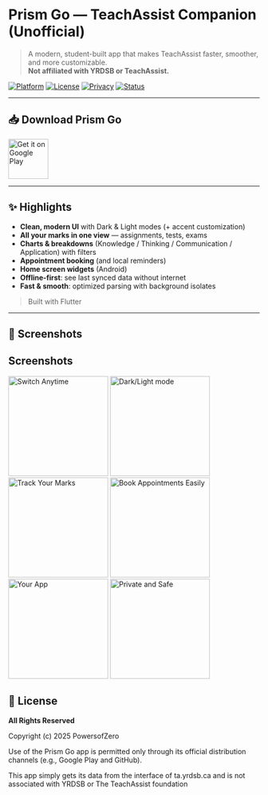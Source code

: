 # Prism Go — TeachAssist Companion (Unofficial)

> A modern, student-built app that makes TeachAssist faster, smoother, and more customizable.  
> **Not affiliated with YRDSB or TeachAssist.**

[![Platform](https://img.shields.io/badge/Flutter-Android-informational)](#)
[![License](https://img.shields.io/badge/License-Proprietary-red)](#license)
[![Privacy](https://img.shields.io/badge/Privacy-friendly-success)](#privacy--security)
[![Status](https://img.shields.io/badge/Status-Active-brightgreen)](#roadmap)

---

## 📥 Download Prism Go

<a href="https://play.google.com/store/apps/details?id=com.powersofzero.prismgo">
  <img alt="Get it on Google Play"
       src="https://play.google.com/intl/en_us/badges/static/images/badges/en_badge_web_generic.png"
       height="80"/>
</a>

---

## ✨ Highlights

- **Clean, modern UI** with Dark & Light modes (+ accent customization)  
- **All your marks in one view** — assignments, tests, exams  
- **Charts & breakdowns** (Knowledge / Thinking / Communication / Application) with filters  
- **Appointment booking** (and local reminders)  
- **Home screen widgets** (Android)  
- **Offline-first**: see last synced data without internet  
- **Fast & smooth**: optimized parsing with background isolates   

> Built with Flutter
---

## 📸 Screenshots


## Screenshots

<img src="https://github.com/user-attachments/assets/aad1b9eb-6abc-435a-a12c-c26ac912b902" alt="Switch Anytime" width="200"/>
<img src="https://github.com/user-attachments/assets/a58a2dcb-d4f3-4f4c-b060-328d371a0017" alt="Dark/Light mode" width="200"/>
<img src="https://github.com/user-attachments/assets/b16e0636-0ea2-4acf-a457-4104b4a6e5d5" alt="Track Your Marks" width="200"/>
<img src="https://github.com/user-attachments/assets/b135d9d0-668c-4a99-ad4a-085e9859d0df" alt="Book Appointments Easily" width="200"/>
<img src="https://github.com/user-attachments/assets/0460f2d9-9887-44f8-8c88-99391f0aa101" alt="Your App" width="200"/>
<img src="https://github.com/user-attachments/assets/3e5fadcf-9588-44e3-a3a7-7dd7129a76a8" alt="Private and Safe" width="200"/>
</div>


## 📄 License

**All Rights Reserved**

Copyright (c) 2025 PowersofZero  

Use of the Prism Go app is permitted only through its official distribution channels (e.g., Google Play and GitHub).

This app simply gets its data from the interface of ta.yrdsb.ca and is not associated with YRDSB or The TeachAssist foundation
